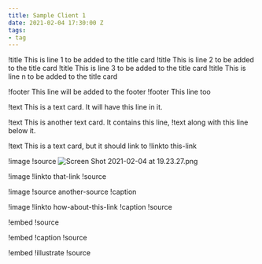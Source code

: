 ```yaml
---
title: Sample Client 1
date: 2021-02-04 17:30:00 Z
tags:
- tag
---
```


   !title This is line 1 to be added to the title card
!title This is line 2 to be added to the title card
!title This is line 3 to be added to the title card
!title This is line n to be added to the title card

!footer   This line will be added to the footer
!footer This line too

!text This is a text card. It will have this line in it.

!text This is another text card. It contains this line,
!text along with this line below it.

!text This is a text card, but it should link to
!linkto this-link

!image
!source ![Screen Shot 2021-02-04 at 19.23.27.png](/uploads/Screen%20Shot%202021-02-04%20at%2019.23.27.png)

!image
!linkto that-link
!source

!image
!source another-source
!caption

!image
!linkto how-about-this-link
!caption
!source

!embed
!source

!embed
!caption
!source

!embed
!illustrate
!source